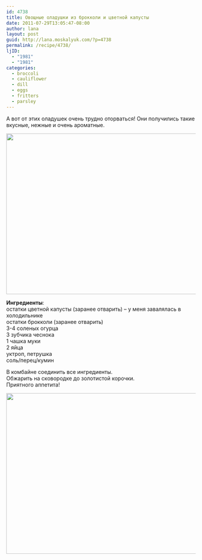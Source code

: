 ```yaml
---
id: 4738
title: Овощные оладушки из брокколи и цветной капусты
date: 2011-07-29T13:05:47-08:00
author: lana
layout: post
guid: http://lana.moskalyuk.com/?p=4738
permalink: /recipe/4738/
ljID:
  - "1981"
  - "1981"
categories:
  - broccoli
  - cauliflower
  - dill
  - eggs
  - fritters
  - parsley
---
```

А вот от этих оладушек очень трудно оторваться! Они получились такие вкусные, нежные и очень ароматные.

<img loading="lazy" class="alignnone" title="cauliflower and broccoli fritters" src="http://farm7.static.flickr.com/6150/5988695096_e7c908feb3_z.jpg" alt="" width="640" height="427" /> 

**Ингредиенты**:  
остатки цветной капусты (заранее отварить) &#8211; у меня завалялась в холодильнике  
остатки брокколи (заранее отварить)  
3-4 соленых огурца  
3 зубчика чеснока  
1 чашка муки  
2 яйца  
уктроп, петрушка  
соль/перец/кумин

В комбайне соединить все ингредиенты.  
Обжарить на сковородке до золотистой корочки.  
Приятного аппетита!

<img loading="lazy" class="alignnone" title="fritters" src="http://farm7.static.flickr.com/6009/5988132369_1d3875b7c0_z.jpg" alt="" width="640" height="427" />